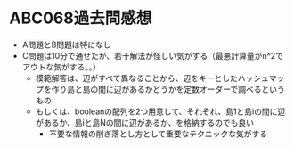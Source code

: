 # ABC068過去問感想

- A問題とB問題は特になし
- C問題は10分で通せたが、若干解法が怪しい気がする（最悪計算量がn^2でアウトな気がする。。）
    - 模範解答は、辺がすべて異なることから、辺をキーとしたハッシュマップを作り島と島の間に辺があるかどうかを定数オーダーで調べるというもの
    - もしくは、booleanの配列を2つ用意して、それぞれ、島1と島iの間に辺があるか、島iと島Nの間に辺があるか、を格納するのでも良い
        - 不要な情報の削ぎ落とし方として重要なテクニックな気がする
